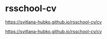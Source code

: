 # rsschool-cv

https://svitlana-hubko.github.io/rsschool-cv/cv

https://svitlana-hubko.github.io/rsschool-cv/cv
